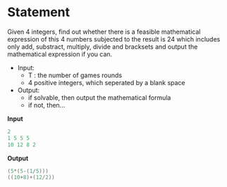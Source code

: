 # Statement

Given 4 integers, find out whether there is a feasible mathematical expression of this 4 numbers subjected to the result is 24 which includes only add, substract, multiply, divide and bracksets and output the mathematical expression if you can.

* Input: 
  * T : the number of games rounds
  * 4 positive integers, which seperated by a blank space
* Output:
  * if solvable, then output the mathematical formula
  * if not, then...

**Input**
```c
2
1 5 5 5
10 12 8 2
```
**Output**
```c
(5*(5-(1/5)))
((10+8)+(12/2))
```